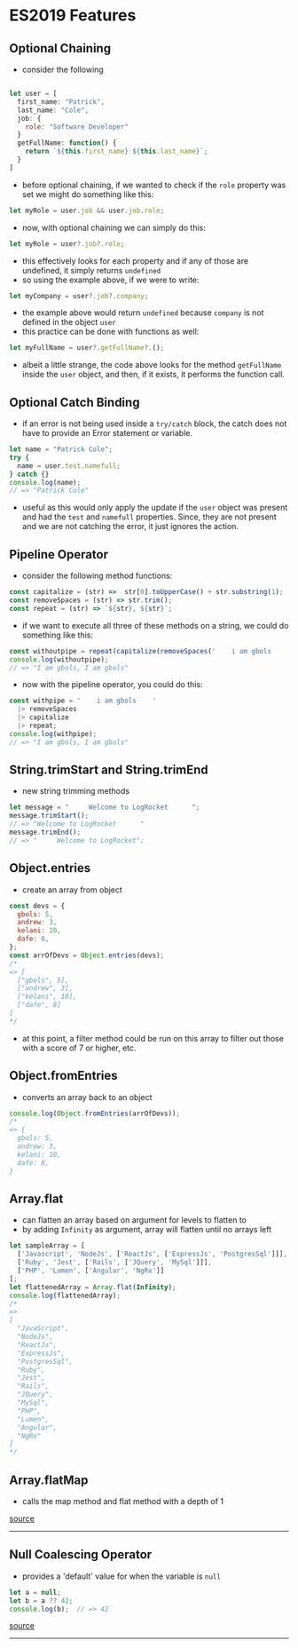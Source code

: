 # ES2019 Features

## Optional Chaining

- consider the following

```js

let user = [
  first_name: "Patrick",
  last_name: "Cole",
  job: {
    role: "Software Developer"
  }
  getFullName: function() {
    return `${this.first_name} ${this.last_name}`;
  }
]

```

- before optional chaining, if we wanted to check if the `role` property was set we might do something like this:

```js
let myRole = user.job && user.job.role;
```

- now, with optional chaining we can simply do this:

```js
let myRole = user?.job?.role;
```

- this effectively looks for each property and if any of those are undefined, it simply returns `undefined`
- so using the example above, if we were to write:

```js
let myCompany = user?.job?.company;
```

- the example above would return `undefined` because `company` is not defined in the object `user`
- this practice can be done with functions as well:

```js
let myFullName = user?.getFullName?.();
```

- albeit a little strange, the code above looks for the method `getFullName` inside the `user` object, and then, if it exists, it performs the function call.

## Optional Catch Binding

- if an error is not being used inside a `try/catch` block, the catch does not have to provide an Error statement or variable.

```js
let name = "Patrick Cole";
try {
  name = user.test.namefull;
} catch {}
console.log(name);
// => "Patrick Cole"
```

- useful as this would only apply the update if the `user` object was present and had the `test` and `namefull` properties. Since, they are not present and we are not catching the error, it just ignores the action.

## Pipeline Operator

- consider the following method functions:

```js
const capitalize = (str) =>  str[0].toUpperCase() + str.substring(1);
const removeSpaces = (str) => str.trim();
const repeat = (str) => `${str}, ${str}`;
```

- if we want to execute all three of these methods on a string, we could do something like this:

```js
const withoutpipe = repeat(capitalize(removeSpaces('    i am gbols    ')));
console.log(withoutpipe);
// => "I am gbols, I am gbols"
```

- now with the pipeline operator, you could do this:

```js
const withpipe = '    i am gbols    '
  |> removeSpaces
  |> capitalize
  |> repeat;
console.log(withpipe);
// => "I am gbols, I am gbols"
```

## String.trimStart and String.trimEnd

- new string trimming methods

```js
let message = "     Welcome to LogRocket      ";
message.trimStart();
// => "Welcome to LogRocket      "
message.trimEnd();
// => "     Welcome to LogRocket";
```

## Object.entries

- create an array from object

```js
const devs = {
  gbols: 5,
  andrew: 3,
  kelani: 10,
  dafe: 8,
};
const arrOfDevs = Object.entries(devs);
/*
=> [
  ["gbols", 5],
  ["andrew", 3],
  ["kelani", 10],
  ["dafe", 8]
]
*/
```

- at this point, a filter method could be run on this array to filter out those with a score of 7 or higher, etc.

## Object.fromEntries

- converts an array back to an object

```js
console.log(Object.fromEntries(arrOfDevs));
/*
=> {
  gbols: 5,
  andrew: 3,
  kelani: 10,
  dafe: 8,
}
```

## Array.flat

- can flatten an array based on argument for levels to flatten to
- by adding `Infinity` as argument, array will flatten until no arrays left

```js
let sampleArray = [
  ['Javascript', 'NodeJs', ['ReactJs', ['ExpressJs', 'PostgresSql']]],
  ['Ruby', 'Jest', ['Rails', ['JQuery', 'MySql']]],
  ['PHP', 'Lumen', ['Angular', 'NgRx']]
];
let flattenedArray = Array.flat(Infinity);
console.log(flattenedArray);
/*
=>
[
  "JavaScript",
  "NodeJs",
  "ReactJs",
  "ExpressJs",
  "PostgresSql",
  "Ruby",
  "Jest",
  "Rails",
  "JQuery",
  "MySql",
  "PHP",
  "Lumen",
  "Angular",
  "NgRx"
]
*/
```

## Array.flatMap

- calls the map method and flat method with a depth of 1

[source](https://blog.logrocket.com/new-es2019-javascript-features-every-developer-should-be-excited-about/)

---

## Null Coalescing Operator

- provides a 'default' value for when the variable is `null`

```js
let a = null;
let b = a ?? 42;
console.log(b);  // => 42
```

[source](https://blog.logrocket.com/new-in-typescript-3-7/)

---
